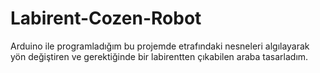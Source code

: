 # Labirent-Cozen-Robot
Arduino ile programladığım bu projemde etrafındaki nesneleri algılayarak yön değiştiren ve gerektiğinde bir labirentten çıkabilen araba tasarladım.
